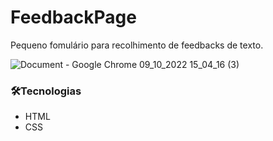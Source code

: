 # FeedbackPage
Pequeno fomulário para recolhimento de feedbacks de texto. 

![Document - Google Chrome 09_10_2022 15_04_16 (3)](https://user-images.githubusercontent.com/110142425/194772703-683e49f9-cc3a-4c10-9b67-6f6b71a0cda0.png)


### 🛠️Tecnologias
* HTML
* CSS


